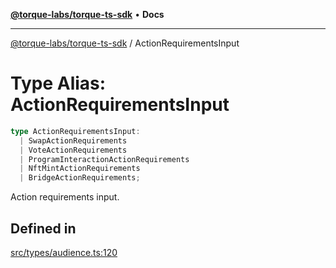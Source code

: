 [**@torque-labs/torque-ts-sdk**](../README.md) • **Docs**

***

[@torque-labs/torque-ts-sdk](../README.md) / ActionRequirementsInput

# Type Alias: ActionRequirementsInput

```ts
type ActionRequirementsInput: 
  | SwapActionRequirements
  | VoteActionRequirements
  | ProgramInteractionActionRequirements
  | NftMintActionRequirements
  | BridgeActionRequirements;
```

Action requirements input.

## Defined in

[src/types/audience.ts:120](https://github.com/torque-labs/torque-ts-sdk/blob/a30afeab92cb119627ec542f4c8aff2dd9faf383/src/types/audience.ts#L120)
